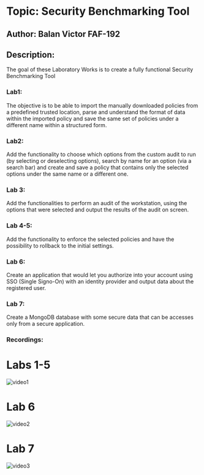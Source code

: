 # Topic: Security Benchmarking Tool
## Author: Balan Victor FAF-192
## Description: 
The goal of these Laboratory Works is to create a fully functional Security Benchmarking Tool
### Lab1: 
The objective is to be able to import the manually downloaded policies from a predefined trusted location, parse and understand the format of data within the imported policy and save the same set of policies under a different name within a structured form.
### Lab2:
Add the functionality to choose which options from the custom audit to run (by selecting or deselecting options), search by name for an option (via a search bar) and create and save a policy that contains only the selected options under the same name or
a different one.
### Lab 3: 
Add the functionalities to perform an audit of the workstation, using the options that were selected and output the results of the audit on screen.
### Lab 4-5: 
Add the functionality to enforce the selected policies and have the possibility to rollback to the initial settings.
### Lab 6: 
Create an application that would let you authorize into your account using SSO (Single Signo-On) with an identity provider and output data about the registered user.
### Lab 7: 
Create a MongoDB database with some secure data that can be accesses only from a secure application.
### Recordings:
# Labs 1-5
![video1](https://github.com/Victor0120/LabsCS/tree/master/recording/video1.gif)
# Lab 6
![video2](https://github.com/Victor0120/LabsCS/tree/master/recording/video2.gif)
# Lab 7
![video3](https://github.com/Victor0120/LabsCS/tree/master/recording/video3.gif)
